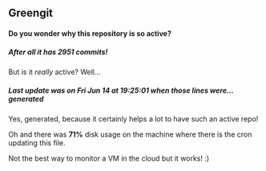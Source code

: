 ## Greengit

#### Do you wonder why this repository is so active?

##### After all it has 2951 commits!

But is it *really* active? Well...

##### Last update was on Fri Jun 14 at 19:25:01 when those lines were... generated

Yes, generated, because it certainly helps a lot to have such an active repo!

Oh and there was **71%** disk usage on the machine
where there is the cron updating this file.

Not the best way to monitor a VM in the cloud but it works! :)
